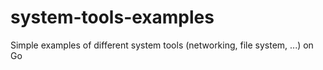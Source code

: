 # system-tools-examples
Simple examples of different system tools (networking, file system, ...) on Go
